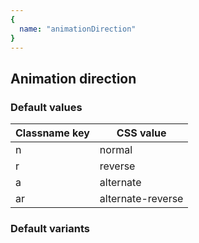 ```yaml
---
{
  name: "animationDirection"
}
---
```


## Animation direction

### Default values
<!-- defaults.values.start -->
|Classname key|CSS value        |
|-------------|-----------------|
|n            |normal           |
|r            |reverse          |
|a            |alternate        |
|ar           |alternate-reverse|

<!-- defaults.values.end -->


### Default variants
<!-- defaults.variants.start -->

<!-- defaults.variants.end -->
